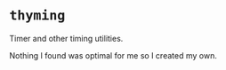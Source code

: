 # `thyming`

Timer and other timing utilities.

Nothing I found was optimal for me so I created my own.
